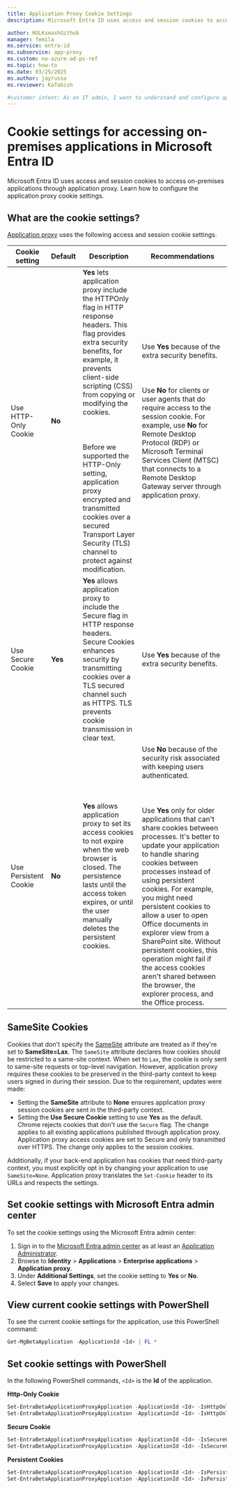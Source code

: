 ```yaml
---
title: Application Proxy Cookie Settings
description: Microsoft Entra ID uses access and session cookies to access on-premises applications through application proxy. This article explains how to use and configure the cookie settings. 

author: HULKsmashGithub
manager: femila
ms.service: entra-id
ms.subservice: app-proxy
ms.custom: no-azure-ad-ps-ref
ms.topic: how-to
ms.date: 03/25/2025
ms.author: jayrusso
ms.reviewer: KaTabish

#customer intent: As an IT admin, I want to understand and configure application proxy cookie settings so that I can secure access to on-premises applications.
---
```


# Cookie settings for accessing on-premises applications in Microsoft Entra ID

Microsoft Entra ID uses access and session cookies to access on-premises applications through application proxy. Learn how to configure the application proxy cookie settings. 

## What are the cookie settings?

[Application proxy](overview-what-is-app-proxy.md) uses the following access and session cookie settings.

| Cookie setting | Default | Description | Recommendations |
| -------------- | ------- | ----------- | --------------- |
| Use HTTP-Only Cookie | **No** | **Yes** lets application proxy include the HTTPOnly flag in HTTP response headers. This flag provides extra security benefits, for example, it prevents client-side scripting (CSS) from copying or modifying the cookies.<br></br><br></br>Before we supported the HTTP-Only setting, application proxy encrypted and transmitted cookies over a secured Transport Layer Security (TLS) channel to protect against modification. | Use **Yes** because of the extra security benefits.<br></br><br></br>Use **No** for clients or user agents that do require access to the session cookie. For example, use **No** for Remote Desktop Protocol (RDP) or Microsoft Terminal Services Client (MTSC) that connects to a Remote Desktop Gateway server through application proxy.|
| Use Secure Cookie | **Yes** | **Yes** allows application proxy to include the Secure flag in HTTP response headers. Secure Cookies enhances security by transmitting cookies over a TLS secured channel such as HTTPS. TLS prevents cookie transmission in clear text. | Use **Yes** because of the extra security benefits.|
| Use Persistent Cookie | **No** | **Yes** allows application proxy to set its access cookies to not expire when the web browser is closed. The persistence lasts until the access token expires, or until the user manually deletes the persistent cookies. | Use **No** because of the security risk associated with keeping users authenticated.<br></br><br></br>Use **Yes** only for older applications that can't share cookies between processes. It's better to update your application to handle sharing cookies between processes instead of using persistent cookies. For example, you might need persistent cookies to allow a user to open Office documents in explorer view from a SharePoint site. Without persistent cookies, this operation might fail if the access cookies aren't shared between the browser, the explorer process, and the Office process. |

## SameSite Cookies
Cookies that don't specify the [SameSite](https://web.dev/samesite-cookies-explained) attribute are treated as if they're set to **SameSite=Lax**. The `SameSite` attribute declares how cookies should be restricted to a same-site context. When set to `Lax`, the cookie is only sent to same-site requests or top-level navigation. However, application proxy requires these cookies to be preserved in the third-party context to keep users signed in during their session. Due to the requirement, updates were made:

* Setting the **SameSite** attribute to **None** ensures application proxy session cookies are sent in the third-party context.
* Setting the **Use Secure Cookie** setting to use **Yes** as the default. Chrome rejects cookies that don't use the `Secure` flag. The change applies to all existing applications published through application proxy. Application proxy access cookies are set to Secure and only transmitted over HTTPS. The change only applies to the session cookies.

Additionally, if your back-end application has cookies that need third-party context, you must explicitly opt in by changing your application to use `SameSite=None`. Application proxy translates the `Set-Cookie` header to its URLs and respects the settings.


## Set cookie settings with Microsoft Entra admin center

To set the cookie settings using the Microsoft Entra admin center:

1. Sign in to the [Microsoft Entra admin center](https://entra.microsoft.com) as at least an [Application Administrator](~/identity/role-based-access-control/permissions-reference.md#application-administrator).
1. Browse to **Identity** > **Applications** > **Enterprise applications** > **Application proxy**.
5. Under **Additional Settings**, set the cookie setting to **Yes** or **No**.
6. Select **Save** to apply your changes. 

## View current cookie settings with PowerShell

To see the current cookie settings for the application, use this PowerShell command:  

```powershell
Get-MgBetaApplication -ApplicationId <Id> | FL *
```

## Set cookie settings with PowerShell

In the following PowerShell commands, `<Id>` is the **Id** of the application. 

**Http-Only Cookie** 

```powershell
Set-EntraBetaApplicationProxyApplication -ApplicationId <Id> -IsHttpOnlyCookieEnabled $true 
Set-EntraBetaApplicationProxyApplication -ApplicationId <Id> -IsHttpOnlyCookieEnabled $false
```

**Secure Cookie**

```powershell
Set-EntraBetaApplicationProxyApplication -ApplicationId <Id> -IsSecureCookieEnabled $true 
Set-EntraBetaApplicationProxyApplication -ApplicationId <Id> -IsSecureCookieEnabled $false
```

**Persistent Cookies**

```powershell
Set-EntraBetaApplicationProxyApplication -ApplicationId <Id> -IsPersistentCookieEnabled $true 
Set-EntraBetaApplicationProxyApplication -ApplicationId <Id> -IsPersistentCookieEnabled $false
```
